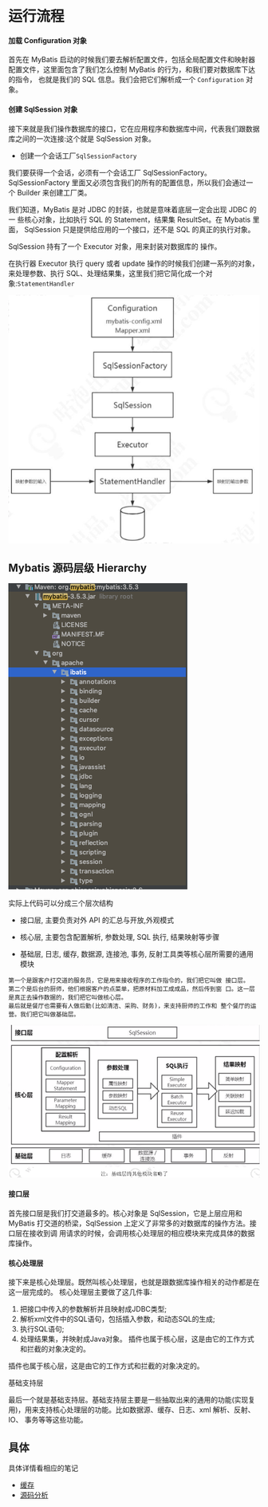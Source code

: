 # 运行流程

#### 加载 Configuration 对象

首先在 MyBatis 启动的时候我们要去解析配置文件，包括全局配置文件和映射器 配置文件，这里面包含了我们怎么控制 MyBatis 的行为，和我们要对数据库下达的指令， 也就是我们的 SQL 信息。我们会把它们解析成一个 `Configuration` 对象。

#### 创建 SqlSession 对象

接下来就是我们操作数据库的接口，它在应用程序和数据库中间，代表我们跟数据库之间的一次连接:这个就是 SqlSession 对象。

- 创建一个会话工厂`SqlSessionFactory`

我们要获得一个会话，必须有一个会话工厂 SqlSessionFactory。
SqlSessionFactory 里面又必须包含我们的所有的配置信息，所以我们会通过一个 Builder 来创建工厂类。

我们知道，MyBatis 是对 JDBC 的封装，也就是意味着底层一定会出现 JDBC 的一 些核心对象，比如执行 SQL 的 Statement，结果集 ResultSet。在 Mybatis 里面， SqlSession 只是提供给应用的一个接口，还不是 SQL 的真正的执行对象。

SqlSession 持有了一个 Executor 对象，用来封装对数据库的 操作。

在执行器 Executor 执行 query 或者 update 操作的时候我们创建一系列的对象， 来处理参数、执行 SQL、处理结果集，这里我们把它简化成一个对象:`StatementHandler`

![image-20200221213904693](../../assets/image-20200221213904693.png)

## Mybatis 源码层级 Hierarchy

![image-20200221214019630](../../assets/image-20200221214019630.png)

实际上代码可以分成三个层次结构

- 接口层, 主要负责对外 API 的汇总与开放,外观模式

- 核心层, 主要包含配置解析, 参数处理, SQL 执行, 结果映射等步骤
- 基础层, 日志, 缓存, 数据源, 连接池, 事务, 反射工具类等核心层所需要的通用模块

```
第一个是跟客户打交道的服务员，它是用来接收程序的工作指令的，我们把它叫做 接口层。
第二个是后台的厨师，他们根据客户的点菜单，把原材料加工成成品，然后传到窗 口。这一层是真正去操作数据的，我们把它叫做核心层。
最后就是餐厅也需要有人做后勤(比如清洁、采购、财务)，来支持厨师的工作和 整个餐厅的运营。我们把它叫做基础层。
```



![image-20200221214031420](../../assets/image-20200221214031420.png)

#### 接口层

首先接口层是我们打交道最多的。核心对象是 SqlSession，它是上层应用和 MyBatis 打交道的桥梁，SqlSession 上定义了非常多的对数据库的操作方法。接口层在接收到调 用请求的时候，会调用核心处理层的相应模块来完成具体的数据库操作。

#### 核心处理层

接下来是核心处理层。既然叫核心处理层，也就是跟数据库操作相关的动作都是在 这一层完成的。
  核心处理层主要做了这几件事:
1. 把接口中传入的参数解析并且映射成JDBC类型;
2. 解析xml文件中的SQL语句，包括插入参数，和动态SQL的生成;
3. 执行SQL语句;
4. 处理结果集，并映射成Java对象。
  插件也属于核心层，这是由它的工作方式和拦截的对象决定的。

  插件也属于核心层，这是由它的工作方式和拦截的对象决定的。

基础支持层

最后一个就是基础支持层。基础支持层主要是一些抽取出来的通用的功能(实现复 用)，用来支持核心处理层的功能。比如数据源、缓存、日志、xml 解析、反射、IO、 事务等等这些功能。

## 具体

具体详情看相应的笔记

-  [缓存](17-caching.md) 
-  [源码分析](23-source-code.md) 